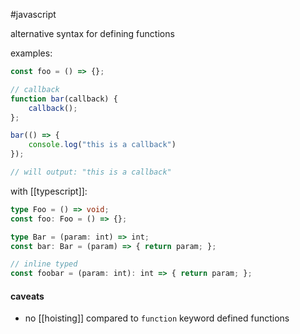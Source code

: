 #javascript 

alternative syntax for defining functions

examples:
```js
const foo = () => {};

// callback
function bar(callback) {
    callback();
};

bar(() => {
    console.log("this is a callback")
});

// will output: "this is a callback"
```

with [[typescript]]:
```ts
type Foo = () => void;
const foo: Foo = () => {};

type Bar = (param: int) => int;
const bar: Bar = (param) => { return param; };

// inline typed
const foobar = (param: int): int => { return param; };
```

#### caveats
- no [[hoisting]] compared to `function` keyword defined functions
